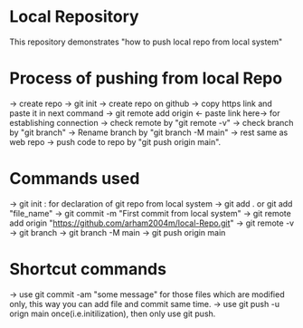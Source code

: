# Local Repository
This repository demonstrates "how to push local repo from local system"
# Process of pushing from local Repo
-> create repo
-> git init
-> create repo on github
-> copy https link and paste it in next command
-> git remote add origin <- paste link here-> for establishing connection
-> check remote by "git remote -v"
-> check branch by "git branch"
-> Rename branch by "git branch -M main"
-> rest same as web repo
-> push code to repo by "git push origin main".
# Commands used
-> git init : for declaration of git repo from local system
-> git add . or git add "file_name"
-> git commit -m "First commit from local system"
-> git remote add origin "https://github.com/arham2004m/local-Repo.git"
-> git remote -v
-> git branch
-> git branch -M main
-> git push origin main
# Shortcut commands
-> use git commit -am "some message" for those files which are modified only, this way you can add file and commit same time.
-> use git push -u orign main once(i.e.initilization), then only use git push.